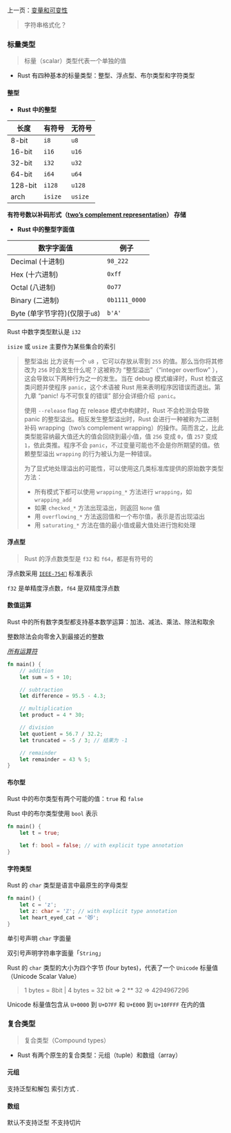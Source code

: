 上一页：[变量和可变性](变量和可变性.md)

> 字符串格式化？

### 标量类型
> 标量（scalar）类型代表一个单独的值
- Rust 有四种基本的标量类型：整型、浮点型、布尔类型和字符类型

#### 整型

- **Rust 中的整型**

<table>
    <thead>
        <tr>
            <th>长度</th>
            <th>有符号</th>
            <th>无符号</th>
        </tr>
    </thead>
    <tbody>
        <tr>
            <td>8-bit</td>
            <td><code>i8</code></td>
            <td><code>u8</code></td>
        </tr>
        <tr>
            <td>16-bit</td>
            <td><code>i16</code></td>
            <td><code>u16</code></td>
        </tr>
        <tr>
            <td>32-bit</td>
            <td><code>i32</code></td>
            <td><code>u32</code></td>
        </tr>
        <tr>
            <td>64-bit</td>
            <td><code>i64</code></td>
            <td><code>u64</code></td>
        </tr>
        <tr>
            <td>128-bit</td>
            <td><code>i128</code></td>
            <td><code>u128</code></td>
        </tr>
        <tr>
            <td>arch</td>
            <td><code>isize</code></td>
            <td><code>usize</code></td>
        </tr>
    </tbody>
</table>

**有符号数以补码形式（[two’s complement representation](https://zh.wikipedia.org/wiki/%E4%BA%8C%E8%A3%9C%E6%95%B8)） 存储**

- **Rust 中的整型字面值**

<table>
    <thead>
        <tr>
            <th>数字字面值</th>
            <th>例子</th>
        </tr>
    </thead>
    <tbody>
        <tr>
            <td>Decimal (十进制)</td>
            <td><code>98_222</code></td>
        </tr>
        <tr>
            <td>Hex (十六进制)</td>
            <td><code>0xff</code></td>
        </tr>
        <tr>
            <td>Octal (八进制)</td>
            <td><code>0o77</code></td>
        </tr>
        <tr>
            <td>Binary (二进制)</td>
            <td><code>0b1111_0000</code></td>
        </tr>
        <tr>
            <td>Byte (单字节字符)(仅限于<code>u8</code>)</td>
            <td><code>b'A'</code></td>
        </tr>
    </tbody>
</table>

Rust 中数字类型默认是 `i32`

`isize` 或 `usize` 主要作为某些集合的索引

> 整型溢出
> 比方说有一个 `u8` ，它可以存放从零到 `255` 的值。那么当你将其修改为 `256` 时会发生什么呢？这被称为 “整型溢出”（“integer overflow” ），这会导致以下两种行为之一的发生。当在 debug 模式编译时，Rust 检查这类问题并使程序 `panic`，这个术语被 Rust 用来表明程序因错误而退出。第九章 “panic! 与不可恢复的错误” 部分会详细介绍` panic`。
> 
> 使用 `--release` flag 在 release 模式中构建时，Rust 不会检测会导致 panic 的整型溢出。相反发生整型溢出时，Rust 会进行一种被称为二进制补码 wrapping（two’s complement wrapping）的操作。简而言之，比此类型能容纳最大值还大的值会回绕到最小值，值 `256` 变成 `0`，值 `257` 变成 `1`，依此类推。程序不会 `panic`，不过变量可能也不会是你所期望的值。依赖整型溢出 `wrapping` 的行为被认为是一种错误。
> 
> 为了显式地处理溢出的可能性，可以使用这几类标准库提供的原始数字类型方法：
> 
>   - 所有模式下都可以使用 `wrapping_*` 方法进行 `wrapping`，如 `wrapping_add`
>   - 如果 `checked_*` 方法出现溢出，则返回 `None` 值
>   - 用 `overflowing_*` 方法返回值和一个布尔值，表示是否出现溢出
>   - 用 `saturating_*` 方法在值的最小值或最大值处进行饱和处理

#### 浮点型
> Rust 的浮点数类型是 `f32` 和 `f64`，都是有符号的

浮点数采用 [`IEEE-754🔗`](https://zh.wikipedia.org/wiki/IEEE_754) 标准表示

`f32` 是单精度浮点数，`f64` 是双精度浮点数

#### 数值运算

Rust 中的所有数字类型都支持基本数学运算：加法、减法、乘法、除法和取余

整数除法会向零舍入到最接近的整数

*[所有运算符](https://kaisery.github.io/trpl-zh-cn/appendix-02-operators.html)*

```rust
fn main() {
    // addition
    let sum = 5 + 10;

    // subtraction
    let difference = 95.5 - 4.3;

    // multiplication
    let product = 4 * 30;

    // division
    let quotient = 56.7 / 32.2;
    let truncated = -5 / 3; // 结果为 -1

    // remainder
    let remainder = 43 % 5;
}
```

#### 布尔型

Rust 中的布尔类型有两个可能的值：`true` 和 `false`

Rust 中的布尔类型使用 `bool` 表示

```rust
fn main() {
    let t = true;

    let f: bool = false; // with explicit type annotation
}
```

#### 字符类型

Rust 的 `char` 类型是语言中最原生的字母类型

```rust
fn main() {
    let c = 'z';
    let z: char = 'ℤ'; // with explicit type annotation
    let heart_eyed_cat = '😻';
}
```

单引号声明 `char` 字面量

双引号声明字符串字面量「`String`」

Rust 的 `char` 类型的大小为四个字节 (four bytes)，代表了一个 `Unicode` 标量值（Unicode Scalar Value）
> 1 bytes = 8bit | 4 bytes = 32 bit => 2 ** 32 => 4294967296

Unicode 标量值包含从 `U+0000` 到 `U+D7FF` 和 `U+E000` 到 `U+10FFFF` 在内的值



### 复合类型
> 复合类型（Compound types）
- Rust 有两个原生的复合类型：元组（tuple）和数组（array）

#### 元组

支持泛型和解包
索引方式 .

#### 数组

默认不支持泛型
不支持切片